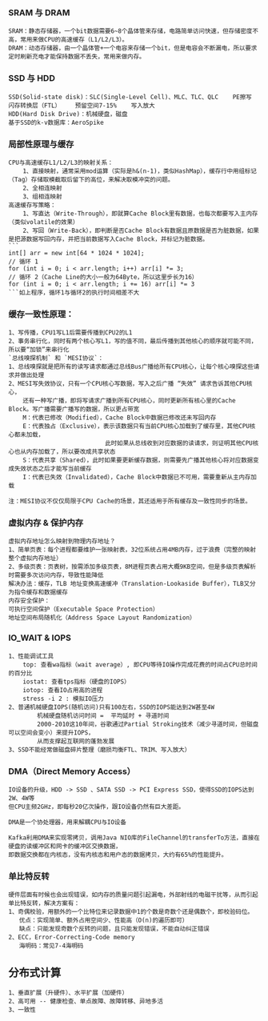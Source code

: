 
### SRAM 与 DRAM
    SRAM：静态存储器，一个bit数据需要6~8个晶体管来存储，电路简单访问快速，但存储密度不高，常用来做CPU的高速缓存（L1/L2/L3）。
    DRAM：动态存储器，由一个晶体管+一个电容来存储一个bit，但是电容会不断漏电，所以要求定时刷新充电才能保持数据不丢失，常用来做内存。
    
### SSD 与 HDD
    SSD(Solid-state disk)：SLC(Single-Level Cell)、MLC、TLC、QLC    PE擦写    闪存转换层（FTL）    预留空间7-15%    写入放大   
    HDD(Hard Disk Drive)：机械硬盘，磁盘
    基于SSD的k-v数据库：AeroSpike

### 局部性原理与缓存
    CPU与高速缓存L1/L2/L3的映射关系：
        1、直接映射，通常采用mod运算（实际是h&(n-1)，类似HashMap），缓存行中用组标记（Tag）存储取模截取后留下的高位，来解决取模冲突的问题。
        2、全相连映射
        3、组相连映射
    高速缓存写策略：
        1、写直达（Write-Through），即就算Cache Block里有数据，也每次都要写入主内存（类似volatile的效果）
        2、写回（Write-Back），即判断是否Cache Block有数据且原数据是否为脏数据，如果是把源数据写回内存，并把当前数据写入Cache Block，并标记为脏数据。
    ```
    int[] arr = new int[64 * 1024 * 1024];
    // 循环 1
    for (int i = 0; i < arr.length; i++) arr[i] *= 3;
    // 循环 2（Cache Line的大小一般为64Byte，所以这里步长为16）
    for (int i = 0; i < arr.length; i += 16) arr[i] *= 3
    ```如上程序，循环1与循环2的执行时间相差不大
    
### 缓存一致性原理：
    1、写传播，CPU1写L1后需要传播到CPU2的L1
    2、事务串行化，同时有两个核心写L1，写的值不同，最后传播到其他核心的顺序就可能不同，所以要“加锁”来串行化
    `总线嗅探机制` 和 `MESI协议`：
    1、总线嗅探就是把所有的读写请求都通过总线Bus广播给所有CPU核心，让每个核心嗅探这些请求并做出处理
    2、MESI写失效协议，只有一个CPU核心写数据，写入之后广播 “失效” 请求告诉其他CPU核心，
        还有一种写广播，即将写请求广播到所有CPU核心，同时更新所有核心里的Cache Block。写广播需要广播写的数据，所以更占带宽
        M：代表已修改（Modified），Cache Block中数据已修改还未写回内存
        E：代表独占（Exclusive），表示该数据只有当前CPU核心加载到了缓存里，其他CPU核心都未加载，
                               此时如果从总线收到对应数据的读请求，则证明其他CPU核心也从内存加载了，所以要改成共享状态
        S：代表共享（Shared），此时如果要更新缓存数据，则需要先广播其他核心将对应数据变成失效状态之后才能写当前缓存
        I：代表已失效（Invalidated），Cache Block中数据已不可用，需要重新从主内存加载
    
    注：MESI协议不仅仅局限于CPU Cache的场景，其还适用于所有缓存及一致性同步的场景。
    
### 虚拟内存 & 保护内存
    虚拟内存地址怎么映射到物理内存地址？
    1、简单页表：每个进程都要维护一张映射表，32位系统占用4MB内存，过于浪费（完整的映射整个虚拟内存地址）
    2、多级页表：页表树，按需添加多级页表，8M进程页表占用大概9KB空间，但是多级页表解析时需要多次访问内存，导致性能降低
    解决办法：缓存，TLB 地址变换高速缓冲（Translation-Lookaside Buffer），TLB又分为指令缓存和数据缓存
    内存安全保护：
    可执行空间保护（Executable Space Protection）
    地址空间布局随机化（Address Space Layout Randomization）

### IO_WAIT & IOPS
    1、性能调试工具
        top: 查看wa指标（wait average）, 即CPU等待IO操作完成花费的时间占CPU总时间的百分比
        iostat: 查看tps指标（硬盘的IOPS）
        iotop: 查看IO占用高的进程
        stress -i 2 : 模拟IO压力
    2、普通机械硬盘IOPS(随机访问)只有100左右，SSD的IOPS能达到2W甚至4W
            机械硬盘随机访问时间 =  平均延时 + 寻道时间
            2000-2010这10年间，谷歌通过Partial Stroking技术（减少寻道时间，但磁盘可以空间会变小）来提升IOPS，
            从而支撑起互联网的蓬勃发展
    3、SSD不能经常做磁盘碎片整理（磨损均衡FTL、TRIM、写入放大）
        
### DMA（Direct Memory Access）
    IO设备的升级，HDD -> SSD 、SATA SSD -> PCI Express SSD，使得SSD的IOPS达到2W、4W等
    但CPU主频2GHz，即每秒20亿次操作，跟IO设备仍然有巨大差距。
    
    DMA是一个协处理器，用来解耦CPU与IO设备
    
    Kafka利用DMA来实现零拷贝，调用Java NIO库的FileChannel的transferTo方法，直接在硬盘的读缓冲区和网卡的缓冲区交换数据，
    即数据交换都在内核态，没有内核态和用户态的数据拷贝，大约有65%的性能提升。
    
### 单比特反转
    硬件层面有时候也会出现错误，如内存的质量问题引起漏电，外部射线的电磁干扰等，从而引起单比特反转，解决方案有：
    1、奇偶校验，用额外的一个比特位来记录数据中1的个数是奇数个还是偶数个，即校验码位。
       优点：实现简单、额外占用空间少、性能高（O(n)的遍历即可）
       缺点：只能发现奇数个反转的问题，且只能发现错误，不能自动纠正错误
    2、ECC，Error-Correcting-Code memory
       海明码：常见7-4海明码
       
## 分布式计算
    1、垂直扩展（升硬件）、水平扩展（加硬件）
    2、高可用 -- 健康检查、单点故障、故障转移、异地多活
    3、一致性